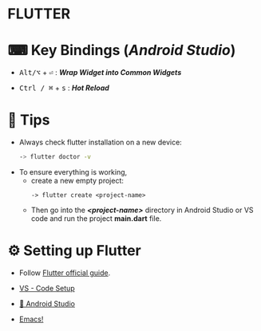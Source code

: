 # **FLUTTER**

# &#x2328; Key Bindings (*Android Studio*)

* <kbd>Alt/&#x2325;</kbd> + <kbd>&#x23CE;</kbd> : ***Wrap Widget into Common Widgets***

* <kbd>Ctrl / &#x2318;</kbd> + <kbd>s</kbd> : ***Hot Reload***


# &#x1f4b8; Tips

* Always check flutter installation on a new device:
    ```bash
    -> flutter doctor -v
    ```
* To ensure everything is working, 
  * create a new empty project:
    ```
    -> flutter create <project-name>
    ```
  * Then go into the ***\<project-name\>*** directory in Android Studio or VS code and run the project **main.dart** file.

# &#x2699; Setting up Flutter

* Follow [Flutter official guide](https://docs.flutter.dev/get-started/install).

* [VS - Code Setup](https://docs.flutter.dev/get-started/editor?tab=vscode)
  
* [&#x1F916; Android Studio](https://docs.flutter.dev/get-started/editor?tab=androidstudio)

* [Emacs!](https://docs.flutter.dev/get-started/editor?tab=emacs)
